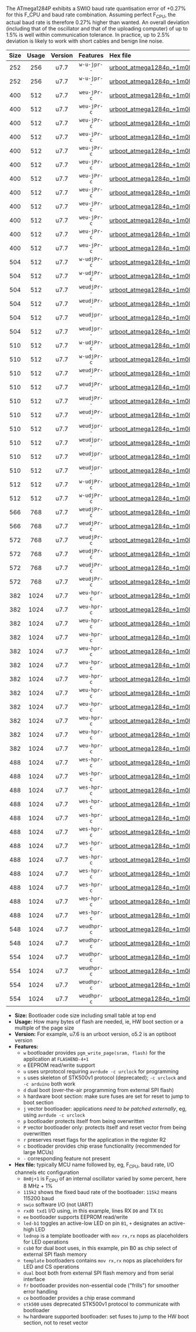 The ATmega1284P exhibits a SWIO baud rate quantisation error of +0.27% for this F_CPU and baud rate combination. Assuming perfect F<sub>CPU</sub>, the actual baud rate is therefore 0.27% higher than wanted. An overall deviation (including that of the oscillator and that of the uploading computer) of up to 1.5% is well within communication tolerance. In practice, up to 2.5% deviation is likely to work with short cables and benign line noise.

|Size|Usage|Version|Features|Hex file|
|:-:|:-:|:-:|:-:|:--|
|252|256|u7.7|`w-u-jpr--`|[urboot_atmega1284p_+1m0l+3_+++9k6_swio_rxd0_txd1.hex](https://raw.githubusercontent.com/stefanrueger/urboot.hex/main/mcus/atmega1284p/internal_oscillator/fcpu_+1m0l+3/br_+++9k6/urboot_atmega1284p_+1m0l+3_+++9k6_swio_rxd0_txd1.hex)|
|252|256|u7.7|`w-u-jpr--`|[urboot_atmega1284p_+1m0l+3_+++9k6_swio_rxd2_txd3.hex](https://raw.githubusercontent.com/stefanrueger/urboot.hex/main/mcus/atmega1284p/internal_oscillator/fcpu_+1m0l+3/br_+++9k6/urboot_atmega1284p_+1m0l+3_+++9k6_swio_rxd2_txd3.hex)|
|400|512|u7.7|`weu-jPr-c`|[urboot_atmega1284p_+1m0l+3_+++9k6_swio_rxd0_txd1_ee_led+b0_fr_ce.hex](https://raw.githubusercontent.com/stefanrueger/urboot.hex/main/mcus/atmega1284p/internal_oscillator/fcpu_+1m0l+3/br_+++9k6/urboot_atmega1284p_+1m0l+3_+++9k6_swio_rxd0_txd1_ee_led+b0_fr_ce.hex)|
|400|512|u7.7|`weu-jPr-c`|[urboot_atmega1284p_+1m0l+3_+++9k6_swio_rxd0_txd1_ee_led+b5_fr_ce.hex](https://raw.githubusercontent.com/stefanrueger/urboot.hex/main/mcus/atmega1284p/internal_oscillator/fcpu_+1m0l+3/br_+++9k6/urboot_atmega1284p_+1m0l+3_+++9k6_swio_rxd0_txd1_ee_led+b5_fr_ce.hex)|
|400|512|u7.7|`weu-jPr-c`|[urboot_atmega1284p_+1m0l+3_+++9k6_swio_rxd0_txd1_ee_led+b7_fr_ce.hex](https://raw.githubusercontent.com/stefanrueger/urboot.hex/main/mcus/atmega1284p/internal_oscillator/fcpu_+1m0l+3/br_+++9k6/urboot_atmega1284p_+1m0l+3_+++9k6_swio_rxd0_txd1_ee_led+b7_fr_ce.hex)|
|400|512|u7.7|`weu-jPr-c`|[urboot_atmega1284p_+1m0l+3_+++9k6_swio_rxd0_txd1_ee_led+c7_fr_ce.hex](https://raw.githubusercontent.com/stefanrueger/urboot.hex/main/mcus/atmega1284p/internal_oscillator/fcpu_+1m0l+3/br_+++9k6/urboot_atmega1284p_+1m0l+3_+++9k6_swio_rxd0_txd1_ee_led+c7_fr_ce.hex)|
|400|512|u7.7|`weu-jPr-c`|[urboot_atmega1284p_+1m0l+3_+++9k6_swio_rxd0_txd1_ee_led+d7_fr_ce.hex](https://raw.githubusercontent.com/stefanrueger/urboot.hex/main/mcus/atmega1284p/internal_oscillator/fcpu_+1m0l+3/br_+++9k6/urboot_atmega1284p_+1m0l+3_+++9k6_swio_rxd0_txd1_ee_led+d7_fr_ce.hex)|
|400|512|u7.7|`weu-jPr-c`|[urboot_atmega1284p_+1m0l+3_+++9k6_swio_rxd0_txd1_ee_lednop_fr_ce.hex](https://raw.githubusercontent.com/stefanrueger/urboot.hex/main/mcus/atmega1284p/internal_oscillator/fcpu_+1m0l+3/br_+++9k6/urboot_atmega1284p_+1m0l+3_+++9k6_swio_rxd0_txd1_ee_lednop_fr_ce.hex)|
|400|512|u7.7|`weu-jPr-c`|[urboot_atmega1284p_+1m0l+3_+++9k6_swio_rxd2_txd3_ee_led+b0_fr_ce.hex](https://raw.githubusercontent.com/stefanrueger/urboot.hex/main/mcus/atmega1284p/internal_oscillator/fcpu_+1m0l+3/br_+++9k6/urboot_atmega1284p_+1m0l+3_+++9k6_swio_rxd2_txd3_ee_led+b0_fr_ce.hex)|
|400|512|u7.7|`weu-jPr-c`|[urboot_atmega1284p_+1m0l+3_+++9k6_swio_rxd2_txd3_ee_led+b5_fr_ce.hex](https://raw.githubusercontent.com/stefanrueger/urboot.hex/main/mcus/atmega1284p/internal_oscillator/fcpu_+1m0l+3/br_+++9k6/urboot_atmega1284p_+1m0l+3_+++9k6_swio_rxd2_txd3_ee_led+b5_fr_ce.hex)|
|400|512|u7.7|`weu-jPr-c`|[urboot_atmega1284p_+1m0l+3_+++9k6_swio_rxd2_txd3_ee_led+b7_fr_ce.hex](https://raw.githubusercontent.com/stefanrueger/urboot.hex/main/mcus/atmega1284p/internal_oscillator/fcpu_+1m0l+3/br_+++9k6/urboot_atmega1284p_+1m0l+3_+++9k6_swio_rxd2_txd3_ee_led+b7_fr_ce.hex)|
|400|512|u7.7|`weu-jPr-c`|[urboot_atmega1284p_+1m0l+3_+++9k6_swio_rxd2_txd3_ee_led+c7_fr_ce.hex](https://raw.githubusercontent.com/stefanrueger/urboot.hex/main/mcus/atmega1284p/internal_oscillator/fcpu_+1m0l+3/br_+++9k6/urboot_atmega1284p_+1m0l+3_+++9k6_swio_rxd2_txd3_ee_led+c7_fr_ce.hex)|
|400|512|u7.7|`weu-jPr-c`|[urboot_atmega1284p_+1m0l+3_+++9k6_swio_rxd2_txd3_ee_led+d7_fr_ce.hex](https://raw.githubusercontent.com/stefanrueger/urboot.hex/main/mcus/atmega1284p/internal_oscillator/fcpu_+1m0l+3/br_+++9k6/urboot_atmega1284p_+1m0l+3_+++9k6_swio_rxd2_txd3_ee_led+d7_fr_ce.hex)|
|400|512|u7.7|`weu-jPr-c`|[urboot_atmega1284p_+1m0l+3_+++9k6_swio_rxd2_txd3_ee_lednop_fr_ce.hex](https://raw.githubusercontent.com/stefanrueger/urboot.hex/main/mcus/atmega1284p/internal_oscillator/fcpu_+1m0l+3/br_+++9k6/urboot_atmega1284p_+1m0l+3_+++9k6_swio_rxd2_txd3_ee_lednop_fr_ce.hex)|
|504|512|u7.7|`w-udjPr-c`|[urboot_atmega1284p_+1m0l+3_+++9k6_swio_rxd0_txd1_led+c7_csb3_dual_fr_ce.hex](https://raw.githubusercontent.com/stefanrueger/urboot.hex/main/mcus/atmega1284p/internal_oscillator/fcpu_+1m0l+3/br_+++9k6/urboot_atmega1284p_+1m0l+3_+++9k6_swio_rxd0_txd1_led+c7_csb3_dual_fr_ce.hex)|
|504|512|u7.7|`w-udjPr-c`|[urboot_atmega1284p_+1m0l+3_+++9k6_swio_rxd2_txd3_led+c7_csb3_dual_fr_ce.hex](https://raw.githubusercontent.com/stefanrueger/urboot.hex/main/mcus/atmega1284p/internal_oscillator/fcpu_+1m0l+3/br_+++9k6/urboot_atmega1284p_+1m0l+3_+++9k6_swio_rxd2_txd3_led+c7_csb3_dual_fr_ce.hex)|
|504|512|u7.7|`weudjPr--`|[urboot_atmega1284p_+1m0l+3_+++9k6_swio_rxd0_txd1_ee_led+c7_csb3_dual.hex](https://raw.githubusercontent.com/stefanrueger/urboot.hex/main/mcus/atmega1284p/internal_oscillator/fcpu_+1m0l+3/br_+++9k6/urboot_atmega1284p_+1m0l+3_+++9k6_swio_rxd0_txd1_ee_led+c7_csb3_dual.hex)|
|504|512|u7.7|`weudjPr--`|[urboot_atmega1284p_+1m0l+3_+++9k6_swio_rxd2_txd3_ee_led+c7_csb3_dual.hex](https://raw.githubusercontent.com/stefanrueger/urboot.hex/main/mcus/atmega1284p/internal_oscillator/fcpu_+1m0l+3/br_+++9k6/urboot_atmega1284p_+1m0l+3_+++9k6_swio_rxd2_txd3_ee_led+c7_csb3_dual.hex)|
|504|512|u7.7|`weudjpr--`|[urboot_atmega1284p_+1m0l+3_+++9k6_swio_rxd0_txd1_ee_led+c7_csb3_dual_fr.hex](https://raw.githubusercontent.com/stefanrueger/urboot.hex/main/mcus/atmega1284p/internal_oscillator/fcpu_+1m0l+3/br_+++9k6/urboot_atmega1284p_+1m0l+3_+++9k6_swio_rxd0_txd1_ee_led+c7_csb3_dual_fr.hex)|
|504|512|u7.7|`weudjpr--`|[urboot_atmega1284p_+1m0l+3_+++9k6_swio_rxd2_txd3_ee_led+c7_csb3_dual_fr.hex](https://raw.githubusercontent.com/stefanrueger/urboot.hex/main/mcus/atmega1284p/internal_oscillator/fcpu_+1m0l+3/br_+++9k6/urboot_atmega1284p_+1m0l+3_+++9k6_swio_rxd2_txd3_ee_led+c7_csb3_dual_fr.hex)|
|510|512|u7.7|`w-udjPr-c`|[urboot_atmega1284p_+1m0l+3_+++9k6_swio_rxd0_txd1_led+d7_csc7_dual_fr_ce.hex](https://raw.githubusercontent.com/stefanrueger/urboot.hex/main/mcus/atmega1284p/internal_oscillator/fcpu_+1m0l+3/br_+++9k6/urboot_atmega1284p_+1m0l+3_+++9k6_swio_rxd0_txd1_led+d7_csc7_dual_fr_ce.hex)|
|510|512|u7.7|`w-udjPr-c`|[urboot_atmega1284p_+1m0l+3_+++9k6_swio_rxd2_txd3_led+d7_csc7_dual_fr_ce.hex](https://raw.githubusercontent.com/stefanrueger/urboot.hex/main/mcus/atmega1284p/internal_oscillator/fcpu_+1m0l+3/br_+++9k6/urboot_atmega1284p_+1m0l+3_+++9k6_swio_rxd2_txd3_led+d7_csc7_dual_fr_ce.hex)|
|510|512|u7.7|`weudjPr--`|[urboot_atmega1284p_+1m0l+3_+++9k6_swio_rxd0_txd1_ee_led+d7_csc7_dual.hex](https://raw.githubusercontent.com/stefanrueger/urboot.hex/main/mcus/atmega1284p/internal_oscillator/fcpu_+1m0l+3/br_+++9k6/urboot_atmega1284p_+1m0l+3_+++9k6_swio_rxd0_txd1_ee_led+d7_csc7_dual.hex)|
|510|512|u7.7|`weudjPr--`|[urboot_atmega1284p_+1m0l+3_+++9k6_swio_rxd0_txd1_ee_template_dual.hex](https://raw.githubusercontent.com/stefanrueger/urboot.hex/main/mcus/atmega1284p/internal_oscillator/fcpu_+1m0l+3/br_+++9k6/urboot_atmega1284p_+1m0l+3_+++9k6_swio_rxd0_txd1_ee_template_dual.hex)|
|510|512|u7.7|`weudjPr--`|[urboot_atmega1284p_+1m0l+3_+++9k6_swio_rxd2_txd3_ee_led+d7_csc7_dual.hex](https://raw.githubusercontent.com/stefanrueger/urboot.hex/main/mcus/atmega1284p/internal_oscillator/fcpu_+1m0l+3/br_+++9k6/urboot_atmega1284p_+1m0l+3_+++9k6_swio_rxd2_txd3_ee_led+d7_csc7_dual.hex)|
|510|512|u7.7|`weudjPr--`|[urboot_atmega1284p_+1m0l+3_+++9k6_swio_rxd2_txd3_ee_template_dual.hex](https://raw.githubusercontent.com/stefanrueger/urboot.hex/main/mcus/atmega1284p/internal_oscillator/fcpu_+1m0l+3/br_+++9k6/urboot_atmega1284p_+1m0l+3_+++9k6_swio_rxd2_txd3_ee_template_dual.hex)|
|510|512|u7.7|`weudjpr--`|[urboot_atmega1284p_+1m0l+3_+++9k6_swio_rxd0_txd1_ee_led+d7_csc7_dual_fr.hex](https://raw.githubusercontent.com/stefanrueger/urboot.hex/main/mcus/atmega1284p/internal_oscillator/fcpu_+1m0l+3/br_+++9k6/urboot_atmega1284p_+1m0l+3_+++9k6_swio_rxd0_txd1_ee_led+d7_csc7_dual_fr.hex)|
|510|512|u7.7|`weudjpr--`|[urboot_atmega1284p_+1m0l+3_+++9k6_swio_rxd0_txd1_ee_template_dual_fr.hex](https://raw.githubusercontent.com/stefanrueger/urboot.hex/main/mcus/atmega1284p/internal_oscillator/fcpu_+1m0l+3/br_+++9k6/urboot_atmega1284p_+1m0l+3_+++9k6_swio_rxd0_txd1_ee_template_dual_fr.hex)|
|510|512|u7.7|`weudjpr--`|[urboot_atmega1284p_+1m0l+3_+++9k6_swio_rxd2_txd3_ee_led+d7_csc7_dual_fr.hex](https://raw.githubusercontent.com/stefanrueger/urboot.hex/main/mcus/atmega1284p/internal_oscillator/fcpu_+1m0l+3/br_+++9k6/urboot_atmega1284p_+1m0l+3_+++9k6_swio_rxd2_txd3_ee_led+d7_csc7_dual_fr.hex)|
|510|512|u7.7|`weudjpr--`|[urboot_atmega1284p_+1m0l+3_+++9k6_swio_rxd2_txd3_ee_template_dual_fr.hex](https://raw.githubusercontent.com/stefanrueger/urboot.hex/main/mcus/atmega1284p/internal_oscillator/fcpu_+1m0l+3/br_+++9k6/urboot_atmega1284p_+1m0l+3_+++9k6_swio_rxd2_txd3_ee_template_dual_fr.hex)|
|512|512|u7.7|`w-udjPr-c`|[urboot_atmega1284p_+1m0l+3_+++9k6_swio_rxd0_txd1_template_dual_fr_ce.hex](https://raw.githubusercontent.com/stefanrueger/urboot.hex/main/mcus/atmega1284p/internal_oscillator/fcpu_+1m0l+3/br_+++9k6/urboot_atmega1284p_+1m0l+3_+++9k6_swio_rxd0_txd1_template_dual_fr_ce.hex)|
|512|512|u7.7|`w-udjPr-c`|[urboot_atmega1284p_+1m0l+3_+++9k6_swio_rxd2_txd3_template_dual_fr_ce.hex](https://raw.githubusercontent.com/stefanrueger/urboot.hex/main/mcus/atmega1284p/internal_oscillator/fcpu_+1m0l+3/br_+++9k6/urboot_atmega1284p_+1m0l+3_+++9k6_swio_rxd2_txd3_template_dual_fr_ce.hex)|
|566|768|u7.7|`weudjPr-c`|[urboot_atmega1284p_+1m0l+3_+++9k6_swio_rxd0_txd1_ee_led+c7_csb3_dual_fr_ce.hex](https://raw.githubusercontent.com/stefanrueger/urboot.hex/main/mcus/atmega1284p/internal_oscillator/fcpu_+1m0l+3/br_+++9k6/urboot_atmega1284p_+1m0l+3_+++9k6_swio_rxd0_txd1_ee_led+c7_csb3_dual_fr_ce.hex)|
|566|768|u7.7|`weudjPr-c`|[urboot_atmega1284p_+1m0l+3_+++9k6_swio_rxd2_txd3_ee_led+c7_csb3_dual_fr_ce.hex](https://raw.githubusercontent.com/stefanrueger/urboot.hex/main/mcus/atmega1284p/internal_oscillator/fcpu_+1m0l+3/br_+++9k6/urboot_atmega1284p_+1m0l+3_+++9k6_swio_rxd2_txd3_ee_led+c7_csb3_dual_fr_ce.hex)|
|572|768|u7.7|`weudjPr-c`|[urboot_atmega1284p_+1m0l+3_+++9k6_swio_rxd0_txd1_ee_led+d7_csc7_dual_fr_ce.hex](https://raw.githubusercontent.com/stefanrueger/urboot.hex/main/mcus/atmega1284p/internal_oscillator/fcpu_+1m0l+3/br_+++9k6/urboot_atmega1284p_+1m0l+3_+++9k6_swio_rxd0_txd1_ee_led+d7_csc7_dual_fr_ce.hex)|
|572|768|u7.7|`weudjPr-c`|[urboot_atmega1284p_+1m0l+3_+++9k6_swio_rxd0_txd1_ee_template_dual_fr_ce.hex](https://raw.githubusercontent.com/stefanrueger/urboot.hex/main/mcus/atmega1284p/internal_oscillator/fcpu_+1m0l+3/br_+++9k6/urboot_atmega1284p_+1m0l+3_+++9k6_swio_rxd0_txd1_ee_template_dual_fr_ce.hex)|
|572|768|u7.7|`weudjPr-c`|[urboot_atmega1284p_+1m0l+3_+++9k6_swio_rxd2_txd3_ee_led+d7_csc7_dual_fr_ce.hex](https://raw.githubusercontent.com/stefanrueger/urboot.hex/main/mcus/atmega1284p/internal_oscillator/fcpu_+1m0l+3/br_+++9k6/urboot_atmega1284p_+1m0l+3_+++9k6_swio_rxd2_txd3_ee_led+d7_csc7_dual_fr_ce.hex)|
|572|768|u7.7|`weudjPr-c`|[urboot_atmega1284p_+1m0l+3_+++9k6_swio_rxd2_txd3_ee_template_dual_fr_ce.hex](https://raw.githubusercontent.com/stefanrueger/urboot.hex/main/mcus/atmega1284p/internal_oscillator/fcpu_+1m0l+3/br_+++9k6/urboot_atmega1284p_+1m0l+3_+++9k6_swio_rxd2_txd3_ee_template_dual_fr_ce.hex)|
|382|1024|u7.7|`weu-hpr-c`|[urboot_atmega1284p_+1m0l+3_+++9k6_swio_rxd0_txd1_ee_led+b0_fr_ce_hw.hex](https://raw.githubusercontent.com/stefanrueger/urboot.hex/main/mcus/atmega1284p/internal_oscillator/fcpu_+1m0l+3/br_+++9k6/urboot_atmega1284p_+1m0l+3_+++9k6_swio_rxd0_txd1_ee_led+b0_fr_ce_hw.hex)|
|382|1024|u7.7|`weu-hpr-c`|[urboot_atmega1284p_+1m0l+3_+++9k6_swio_rxd0_txd1_ee_led+b5_fr_ce_hw.hex](https://raw.githubusercontent.com/stefanrueger/urboot.hex/main/mcus/atmega1284p/internal_oscillator/fcpu_+1m0l+3/br_+++9k6/urboot_atmega1284p_+1m0l+3_+++9k6_swio_rxd0_txd1_ee_led+b5_fr_ce_hw.hex)|
|382|1024|u7.7|`weu-hpr-c`|[urboot_atmega1284p_+1m0l+3_+++9k6_swio_rxd0_txd1_ee_led+b7_fr_ce_hw.hex](https://raw.githubusercontent.com/stefanrueger/urboot.hex/main/mcus/atmega1284p/internal_oscillator/fcpu_+1m0l+3/br_+++9k6/urboot_atmega1284p_+1m0l+3_+++9k6_swio_rxd0_txd1_ee_led+b7_fr_ce_hw.hex)|
|382|1024|u7.7|`weu-hpr-c`|[urboot_atmega1284p_+1m0l+3_+++9k6_swio_rxd0_txd1_ee_led+c7_fr_ce_hw.hex](https://raw.githubusercontent.com/stefanrueger/urboot.hex/main/mcus/atmega1284p/internal_oscillator/fcpu_+1m0l+3/br_+++9k6/urboot_atmega1284p_+1m0l+3_+++9k6_swio_rxd0_txd1_ee_led+c7_fr_ce_hw.hex)|
|382|1024|u7.7|`weu-hpr-c`|[urboot_atmega1284p_+1m0l+3_+++9k6_swio_rxd0_txd1_ee_led+d7_fr_ce_hw.hex](https://raw.githubusercontent.com/stefanrueger/urboot.hex/main/mcus/atmega1284p/internal_oscillator/fcpu_+1m0l+3/br_+++9k6/urboot_atmega1284p_+1m0l+3_+++9k6_swio_rxd0_txd1_ee_led+d7_fr_ce_hw.hex)|
|382|1024|u7.7|`weu-hpr-c`|[urboot_atmega1284p_+1m0l+3_+++9k6_swio_rxd0_txd1_ee_lednop_fr_ce_hw.hex](https://raw.githubusercontent.com/stefanrueger/urboot.hex/main/mcus/atmega1284p/internal_oscillator/fcpu_+1m0l+3/br_+++9k6/urboot_atmega1284p_+1m0l+3_+++9k6_swio_rxd0_txd1_ee_lednop_fr_ce_hw.hex)|
|382|1024|u7.7|`weu-hpr-c`|[urboot_atmega1284p_+1m0l+3_+++9k6_swio_rxd2_txd3_ee_led+b0_fr_ce_hw.hex](https://raw.githubusercontent.com/stefanrueger/urboot.hex/main/mcus/atmega1284p/internal_oscillator/fcpu_+1m0l+3/br_+++9k6/urboot_atmega1284p_+1m0l+3_+++9k6_swio_rxd2_txd3_ee_led+b0_fr_ce_hw.hex)|
|382|1024|u7.7|`weu-hpr-c`|[urboot_atmega1284p_+1m0l+3_+++9k6_swio_rxd2_txd3_ee_led+b5_fr_ce_hw.hex](https://raw.githubusercontent.com/stefanrueger/urboot.hex/main/mcus/atmega1284p/internal_oscillator/fcpu_+1m0l+3/br_+++9k6/urboot_atmega1284p_+1m0l+3_+++9k6_swio_rxd2_txd3_ee_led+b5_fr_ce_hw.hex)|
|382|1024|u7.7|`weu-hpr-c`|[urboot_atmega1284p_+1m0l+3_+++9k6_swio_rxd2_txd3_ee_led+b7_fr_ce_hw.hex](https://raw.githubusercontent.com/stefanrueger/urboot.hex/main/mcus/atmega1284p/internal_oscillator/fcpu_+1m0l+3/br_+++9k6/urboot_atmega1284p_+1m0l+3_+++9k6_swio_rxd2_txd3_ee_led+b7_fr_ce_hw.hex)|
|382|1024|u7.7|`weu-hpr-c`|[urboot_atmega1284p_+1m0l+3_+++9k6_swio_rxd2_txd3_ee_led+c7_fr_ce_hw.hex](https://raw.githubusercontent.com/stefanrueger/urboot.hex/main/mcus/atmega1284p/internal_oscillator/fcpu_+1m0l+3/br_+++9k6/urboot_atmega1284p_+1m0l+3_+++9k6_swio_rxd2_txd3_ee_led+c7_fr_ce_hw.hex)|
|382|1024|u7.7|`weu-hpr-c`|[urboot_atmega1284p_+1m0l+3_+++9k6_swio_rxd2_txd3_ee_led+d7_fr_ce_hw.hex](https://raw.githubusercontent.com/stefanrueger/urboot.hex/main/mcus/atmega1284p/internal_oscillator/fcpu_+1m0l+3/br_+++9k6/urboot_atmega1284p_+1m0l+3_+++9k6_swio_rxd2_txd3_ee_led+d7_fr_ce_hw.hex)|
|382|1024|u7.7|`weu-hpr-c`|[urboot_atmega1284p_+1m0l+3_+++9k6_swio_rxd2_txd3_ee_lednop_fr_ce_hw.hex](https://raw.githubusercontent.com/stefanrueger/urboot.hex/main/mcus/atmega1284p/internal_oscillator/fcpu_+1m0l+3/br_+++9k6/urboot_atmega1284p_+1m0l+3_+++9k6_swio_rxd2_txd3_ee_lednop_fr_ce_hw.hex)|
|488|1024|u7.7|`wes-hpr-c`|[urboot_atmega1284p_+1m0l+3_+++9k6_swio_rxd0_txd1_ee_led+b0_fr_ce_stk500_hw.hex](https://raw.githubusercontent.com/stefanrueger/urboot.hex/main/mcus/atmega1284p/internal_oscillator/fcpu_+1m0l+3/br_+++9k6/urboot_atmega1284p_+1m0l+3_+++9k6_swio_rxd0_txd1_ee_led+b0_fr_ce_stk500_hw.hex)|
|488|1024|u7.7|`wes-hpr-c`|[urboot_atmega1284p_+1m0l+3_+++9k6_swio_rxd0_txd1_ee_led+b5_fr_ce_stk500_hw.hex](https://raw.githubusercontent.com/stefanrueger/urboot.hex/main/mcus/atmega1284p/internal_oscillator/fcpu_+1m0l+3/br_+++9k6/urboot_atmega1284p_+1m0l+3_+++9k6_swio_rxd0_txd1_ee_led+b5_fr_ce_stk500_hw.hex)|
|488|1024|u7.7|`wes-hpr-c`|[urboot_atmega1284p_+1m0l+3_+++9k6_swio_rxd0_txd1_ee_led+b7_fr_ce_stk500_hw.hex](https://raw.githubusercontent.com/stefanrueger/urboot.hex/main/mcus/atmega1284p/internal_oscillator/fcpu_+1m0l+3/br_+++9k6/urboot_atmega1284p_+1m0l+3_+++9k6_swio_rxd0_txd1_ee_led+b7_fr_ce_stk500_hw.hex)|
|488|1024|u7.7|`wes-hpr-c`|[urboot_atmega1284p_+1m0l+3_+++9k6_swio_rxd0_txd1_ee_led+c7_fr_ce_stk500_hw.hex](https://raw.githubusercontent.com/stefanrueger/urboot.hex/main/mcus/atmega1284p/internal_oscillator/fcpu_+1m0l+3/br_+++9k6/urboot_atmega1284p_+1m0l+3_+++9k6_swio_rxd0_txd1_ee_led+c7_fr_ce_stk500_hw.hex)|
|488|1024|u7.7|`wes-hpr-c`|[urboot_atmega1284p_+1m0l+3_+++9k6_swio_rxd0_txd1_ee_led+d7_fr_ce_stk500_hw.hex](https://raw.githubusercontent.com/stefanrueger/urboot.hex/main/mcus/atmega1284p/internal_oscillator/fcpu_+1m0l+3/br_+++9k6/urboot_atmega1284p_+1m0l+3_+++9k6_swio_rxd0_txd1_ee_led+d7_fr_ce_stk500_hw.hex)|
|488|1024|u7.7|`wes-hpr-c`|[urboot_atmega1284p_+1m0l+3_+++9k6_swio_rxd0_txd1_ee_lednop_fr_ce_stk500_hw.hex](https://raw.githubusercontent.com/stefanrueger/urboot.hex/main/mcus/atmega1284p/internal_oscillator/fcpu_+1m0l+3/br_+++9k6/urboot_atmega1284p_+1m0l+3_+++9k6_swio_rxd0_txd1_ee_lednop_fr_ce_stk500_hw.hex)|
|488|1024|u7.7|`wes-hpr-c`|[urboot_atmega1284p_+1m0l+3_+++9k6_swio_rxd2_txd3_ee_led+b0_fr_ce_stk500_hw.hex](https://raw.githubusercontent.com/stefanrueger/urboot.hex/main/mcus/atmega1284p/internal_oscillator/fcpu_+1m0l+3/br_+++9k6/urboot_atmega1284p_+1m0l+3_+++9k6_swio_rxd2_txd3_ee_led+b0_fr_ce_stk500_hw.hex)|
|488|1024|u7.7|`wes-hpr-c`|[urboot_atmega1284p_+1m0l+3_+++9k6_swio_rxd2_txd3_ee_led+b5_fr_ce_stk500_hw.hex](https://raw.githubusercontent.com/stefanrueger/urboot.hex/main/mcus/atmega1284p/internal_oscillator/fcpu_+1m0l+3/br_+++9k6/urboot_atmega1284p_+1m0l+3_+++9k6_swio_rxd2_txd3_ee_led+b5_fr_ce_stk500_hw.hex)|
|488|1024|u7.7|`wes-hpr-c`|[urboot_atmega1284p_+1m0l+3_+++9k6_swio_rxd2_txd3_ee_led+b7_fr_ce_stk500_hw.hex](https://raw.githubusercontent.com/stefanrueger/urboot.hex/main/mcus/atmega1284p/internal_oscillator/fcpu_+1m0l+3/br_+++9k6/urboot_atmega1284p_+1m0l+3_+++9k6_swio_rxd2_txd3_ee_led+b7_fr_ce_stk500_hw.hex)|
|488|1024|u7.7|`wes-hpr-c`|[urboot_atmega1284p_+1m0l+3_+++9k6_swio_rxd2_txd3_ee_led+c7_fr_ce_stk500_hw.hex](https://raw.githubusercontent.com/stefanrueger/urboot.hex/main/mcus/atmega1284p/internal_oscillator/fcpu_+1m0l+3/br_+++9k6/urboot_atmega1284p_+1m0l+3_+++9k6_swio_rxd2_txd3_ee_led+c7_fr_ce_stk500_hw.hex)|
|488|1024|u7.7|`wes-hpr-c`|[urboot_atmega1284p_+1m0l+3_+++9k6_swio_rxd2_txd3_ee_led+d7_fr_ce_stk500_hw.hex](https://raw.githubusercontent.com/stefanrueger/urboot.hex/main/mcus/atmega1284p/internal_oscillator/fcpu_+1m0l+3/br_+++9k6/urboot_atmega1284p_+1m0l+3_+++9k6_swio_rxd2_txd3_ee_led+d7_fr_ce_stk500_hw.hex)|
|488|1024|u7.7|`wes-hpr-c`|[urboot_atmega1284p_+1m0l+3_+++9k6_swio_rxd2_txd3_ee_lednop_fr_ce_stk500_hw.hex](https://raw.githubusercontent.com/stefanrueger/urboot.hex/main/mcus/atmega1284p/internal_oscillator/fcpu_+1m0l+3/br_+++9k6/urboot_atmega1284p_+1m0l+3_+++9k6_swio_rxd2_txd3_ee_lednop_fr_ce_stk500_hw.hex)|
|548|1024|u7.7|`weudhpr-c`|[urboot_atmega1284p_+1m0l+3_+++9k6_swio_rxd0_txd1_ee_led+c7_csb3_dual_fr_ce_hw.hex](https://raw.githubusercontent.com/stefanrueger/urboot.hex/main/mcus/atmega1284p/internal_oscillator/fcpu_+1m0l+3/br_+++9k6/urboot_atmega1284p_+1m0l+3_+++9k6_swio_rxd0_txd1_ee_led+c7_csb3_dual_fr_ce_hw.hex)|
|548|1024|u7.7|`weudhpr-c`|[urboot_atmega1284p_+1m0l+3_+++9k6_swio_rxd2_txd3_ee_led+c7_csb3_dual_fr_ce_hw.hex](https://raw.githubusercontent.com/stefanrueger/urboot.hex/main/mcus/atmega1284p/internal_oscillator/fcpu_+1m0l+3/br_+++9k6/urboot_atmega1284p_+1m0l+3_+++9k6_swio_rxd2_txd3_ee_led+c7_csb3_dual_fr_ce_hw.hex)|
|554|1024|u7.7|`weudhpr-c`|[urboot_atmega1284p_+1m0l+3_+++9k6_swio_rxd0_txd1_ee_led+d7_csc7_dual_fr_ce_hw.hex](https://raw.githubusercontent.com/stefanrueger/urboot.hex/main/mcus/atmega1284p/internal_oscillator/fcpu_+1m0l+3/br_+++9k6/urboot_atmega1284p_+1m0l+3_+++9k6_swio_rxd0_txd1_ee_led+d7_csc7_dual_fr_ce_hw.hex)|
|554|1024|u7.7|`weudhpr-c`|[urboot_atmega1284p_+1m0l+3_+++9k6_swio_rxd0_txd1_ee_template_dual_fr_ce_hw.hex](https://raw.githubusercontent.com/stefanrueger/urboot.hex/main/mcus/atmega1284p/internal_oscillator/fcpu_+1m0l+3/br_+++9k6/urboot_atmega1284p_+1m0l+3_+++9k6_swio_rxd0_txd1_ee_template_dual_fr_ce_hw.hex)|
|554|1024|u7.7|`weudhpr-c`|[urboot_atmega1284p_+1m0l+3_+++9k6_swio_rxd2_txd3_ee_led+d7_csc7_dual_fr_ce_hw.hex](https://raw.githubusercontent.com/stefanrueger/urboot.hex/main/mcus/atmega1284p/internal_oscillator/fcpu_+1m0l+3/br_+++9k6/urboot_atmega1284p_+1m0l+3_+++9k6_swio_rxd2_txd3_ee_led+d7_csc7_dual_fr_ce_hw.hex)|
|554|1024|u7.7|`weudhpr-c`|[urboot_atmega1284p_+1m0l+3_+++9k6_swio_rxd2_txd3_ee_template_dual_fr_ce_hw.hex](https://raw.githubusercontent.com/stefanrueger/urboot.hex/main/mcus/atmega1284p/internal_oscillator/fcpu_+1m0l+3/br_+++9k6/urboot_atmega1284p_+1m0l+3_+++9k6_swio_rxd2_txd3_ee_template_dual_fr_ce_hw.hex)|

- **Size:** Bootloader code size including small table at top end
- **Usage:** How many bytes of flash are needed, ie, HW boot section or a multiple of the page size
- **Version:** For example, u7.6 is an urboot version, o5.2 is an optiboot version
- **Features:**
  + `w` bootloader provides `pgm_write_page(sram, flash)` for the application at `FLASHEND-4+1`
  + `e` EEPROM read/write support
  + `u` uses urprotocol requiring `avrdude -c urclock` for programming
  + `s` uses skeleton of STK500v1 protocol (deprecated); `-c urclock` and `-c arduino` both work
  + `d` dual boot (over-the-air programming from external SPI flash)
  + `h` hardware boot section: make sure fuses are set for reset to jump to boot section
  + `j` vector bootloader: applications *need to be patched externally*, eg, using `avrdude -c urclock`
  + `p` bootloader protects itself from being overwritten
  + `P` vector bootloader only: protects itself and reset vector from being overwritten
  + `r` preserves reset flags for the application in the register R2
  + `c` bootloader provides chip erase functionality (recommended for large MCUs)
  + `-` corresponding feature not present
- **Hex file:** typically MCU name followed by, eg, F<sub>CPU</sub>, baud rate, I/O channels etc configuration
  + `8m0j+1` is F<sub>CPU</sub> of an internal oscillator varied by some percent, here 8 MHz + 1%
  + `115k2` shows the fixed baud rate of the bootloader: `115k2` means 115200 baud
  + `swio` software I/O (not UART)
  + `rxd0 txd1` I/O using, in this example, lines RX `D0` and TX `D1`
  + `ee` bootloader supports EEPROM read/write
  + `led-b1` toggles an active-low LED on pin `B1`, `+` designates an active-high LED
  + `lednop` is a template bootloader with `mov rx,rx` nops as placeholders for LED operations
  + `csb0` for dual boot uses, in this example, pin B0 as chip select of external SPI flash memory
  + `template` bootloaders contains `mov rx,rx` nops as placeholders for LED and CS operations
  + `dual` boot both from external SPI flash memory and from serial interface
  + `fr` bootloader provides non-essential code ("frills") for smoother error handling
  + `ce` bootloader provides a chip erase command
  + `stk500` uses deprecated STK500v1 protocol to communicate with bootloader
  + `hw` hardware supported bootloader: set fuses to jump to the HW boot section, not to reset vector
